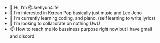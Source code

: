 - 👋 Hi, I’m @Jaehyun4life
- 👀 I’m interested in Korean Pop basically just music and Lee Jeno
- 🌱 I’m currently learning coding, and piano. (self learning to write lyrics)
- 💞️ I’m looking to collaborate on nothing UwU
- 📫 How to reach me No bussiness purpose right now but I have gmail and discord 

<!---
Jaehyun4life/Jaehyun4life is a ✨ special ✨ repository because its `README.md` (this file) appears on your GitHub profile.
You can click the Preview link to take a look at your changes.
--->
